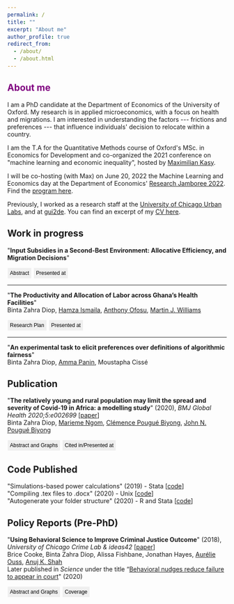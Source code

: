 ```yaml
---
permalink: /
title: ""
excerpt: "About me"
author_profile: true
redirect_from: 
  - /about/
  - /about.html
---
```


<script>
function button(id) {
  var x = document.getElementById(id);
  var ids = ["abs1", "pres1", "abs2", "pres2", "abs3", "pres3", "abs4", "pres4" ];
  for(var i = 0; i < ids.length; i++) {
    var item = ids[i];
    if (item != id) {
      document.getElementById(item).style.display = "none";
    } else {
      if (x.style.display === "none") {
        x.style.display = "block"
      } else {
        x.style.display = "none";
      }
    }
  }	
}
</script> 

<head>
<style>
.button {
  border: black ; /*none*/
  color: black;
  padding: 5px 5px;
  text-align: center;
  text-decoration: none;
  display: inline-block;
  font-size: 12px;
  margin: 1px 1px;
  cursor: pointer;
}

.button1 {background-color: #4CAF50;border-radius: 12px;} /* Green */
.button2 {background-color: #008CBA;border-radius: 12px;} /* Blue */
.button3 {background-color: none: 12px;border-radius: 12px;} /* Light Gray */
.button4 {background-color: #969696;border-radius: 12px;} /* Gray */

</style>
</head>

## <font color="#800080">About me</font>

I am a PhD candidate at the Department of Economics of the University of Oxford. My research is in applied microeconomics, with a focus on health and migrations. I am interested in understanding the factors --- frictions and preferences --- that influence individuals' decision to relocate within a country.  

I am the T.A for the Quantitative Methods course of Oxford's MSc. in Economics for Development and co-organized the 2021 conference on "machine learning and economic inequality", hosted by [Maximilian Kasy](https://maxkasy.github.io/home/).  

I will be co-hosting (with Max) on June 20, 2022 the Machine Learning and Economics day at the Department of Economics' [Research Jamboree 2022](https://www.economics.ox.ac.uk/research-jamboree-2022). Find the [program here](https://maxkasy.github.io/home/ML_Econ_Oxford/Jamboree_2022/).  

Previously, I worked as a research staff at the [University of Chicago Urban Labs](https://urbanlabs.uchicago.edu/), and at [gui2de](https://gui2de.georgetown.edu/#). You can find an excerpt of my [CV here](https://bzdiop.github.io/cv/).


## Work in progress 

"**Input Subsidies in a Second-Best Environment: Allocative Efficiency, and Migration Decisions**"  
<div class="buttonbar">
    <button class="button button3" onclick="button(&quot;abs1&quot;)">Abstract</button> 
    <button class="button button3" onclick="button(&quot;pres1&quot;)">Presented at</button> 
     </div> 
  <div class="popup" id="abs1" style="display:none;">
I explore the impacts of agricultural input subsidies programs (ISPs) on internal migration. I construct a theoretical framework where ISPs address two common challenges. First, a learning externality leads farmers to use improved inputs only if some neighbors do so. By lowering the costs of adopting inputs, the ISP internalizes this externality. Second, farmers face a binding credit constraint, making the upfront cost of both fertilizer adoption and migration unaffordable. In the presence of resale markets, the subsidized bundle of fertilizer can be traded to either generate liquidity and migrate or purchase more fertilizer and double-down in agriculture. In this setting, resale markets improve the allocative efficiency of the ISP by turning it into a small cash-transfer to net re-sellers and a large in-kind transfer to net buyers. I substantiate the model's predictions using a panel of Zambian smallholders, many of whom benefited from an ISP. I find that the share of households relocating increases by 15pp compared to areas with no subsidy. For the remaining households, an additional 26pp send at least one member out to migrate.
</div>
  <div class="popup" id="pres1" style="display:none;">
<b>2022:</b> NOVA Conference on Economic Development (Lisbon),  International Conference on Development Economics (AFEDEV1, Clermont-Ferrand), 37th meeting of the European Economic Association/74th European meeting of the Econometric Society (EEA-ESEM, Milan)_, Royal Economic Society Easter Training School (Bristol) <br />
<b>2021:</b> PhD Student Workshop of the Urban Economics Association, Economic Development and Wellbeing Research Group seminar series at the University of Johannesburg, 10th European Meeting of the Urban Economics Association, Africa Meeting of the Econometric Society, Midwest International Economic Development Conference  
</div>
  <p></p>




  
  
 **** 
"**The Productivity and Allocation of Labor across Ghana’s Health Facilities**"  
Binta Zahra Diop, [Hamza Ismaila](https://www.researchgate.net/profile/Hamza_Ismaila), [Anthony Ofosu](https://www.researchgate.net/profile/Anthony_Ofosu), [Martin J. Williams](https://martinjwilliams.com/)
<div class="buttonbar">
    <button class="button button3" onclick="button(&quot;abs2&quot;)">Research Plan</button> 
    <button class="button button3" onclick="button(&quot;pres2&quot;)">Presented at</button> 
     </div> 
  <div class="popup" id="abs2" style="display:none;">
In order to deliver public services, governments must allocate scarce human and financial resources across their territories, yet there is little systematic evidence on the productivity of these inputs or allocative efficiency with which governments allocate them. We study this by leveraging a unique panel dataset of service delivery, health outcomes, and human and financial inputs in the universe of over 5,000 public health facilities in Ghana. Our research design allows us to estimate the marginal returns to health personnel on health service delivery quantity and quality, while controlling for unobserved heterogeneity across facilities. We benchmark these estimates to various methods of valuing health service delivery, to assess whether (and which kinds of) government expenditure on worker salaries are cost effective ways to improve service delivery. We also use these estimates to simulate the potential gains from several potential policies for improving health worker allocation.
</div>
  <div class="popup" id="pres2" style="display:none;">
Economic Development and Wellbeing Research Group seminar series at the University of Johannesburg (2022), ODI Public Finance conference (2020), WGAPE (2019)  
</div>
  <p></p>
  
 **** 
"**An experimental task to elicit preferences over definitions of algorithmic fairness**"  
Binta Zahra Diop, [Amma Panin](http://ammapanin.com/), Moustapha Cissé   


<!-- ***  
"**Migration Decisions: Frictions vs. Preferences**"   
**Presentations**: Urban Economic Association PhD Workshop, Elevator pitch (2020)   --> 

## Publication
"**The relatively young and rural population may limit the spread and severity of Covid-19 in Africa: a modelling study**" (2020), _BMJ Global Health 2020;5:e002699_ [[paper](https://gh.bmj.com/content/5/5/e002699)]  
Binta Zahra Diop, [Marieme Ngom](https://www.anl.gov/profile/marieme-ngom), [Clémence Pougué Biyong](https://www.pantheonsorbonne.fr/page-perso/e1904015601), [John N. Pougué Biyong](https://www.inet.ox.ac.uk/people/john-pougu%C3%A9-biyong/)
<div class="buttonbar">
    <button class="button button3" onclick="button(&quot;abs3&quot;)">Abstract and Graphs</button> 
    <button class="button button3" onclick="button(&quot;pres3&quot;)">Cited in/Presented at</button> 
     </div> 
  <div class="popup" id="abs3" style="display:none;">
<b>Introduction</b> A novel coronavirus disease 2019 (COVID-19) has spread to all regions of the world. There is great uncertainty regarding how countries’ characteristics will affect the spread of the epidemic; to date, there are few studies that attempt to predict the spread of the epidemic in African countries. In this paper, we investigate the role of demographic patterns, urbanisation and comorbidities on the possible trajectories of COVID-19 in Ghana, Kenya and Senegal.<br>
<b>Methods</b> We use an augmented deterministic Susceptible-Infected-Recovered model to predict the true spread of the disease, under the containment measures taken so far. We disaggregate the infected compartment into asymptomatic, mildly symptomatic and severely symptomatic to match observed clinical development of COVID-19. We also account for age structures, urbanisation and comorbidities (HIV, tuberculosis, anaemia).  <br>
<b>Results</b> In our baseline model, we project that the peak of active cases will occur in July, subject to the effectiveness of policy measures. When accounting for the urbanisation, and factoring in comorbidities, the peak may occur between 2 June and 17 June (Ghana), 22 July and 29 August (Kenya) and, finally, 28 May and 15 June (Senegal). Successful containment policies could lead to lower rates of severe infections. While most cases will be mild, we project in the absence of policies further containing the spread, that between 0.78% and 1.03%, 0.61% and 1.22%, and 0.60% and 0.84% of individuals in Ghana, Kenya and Senegal, respectively, may develop severe symptoms at the time of the peak of the epidemic.  <br>
<b>Conclusion</b> Compared with Europe, Africa’s younger and rural population may modify the severity of the epidemic. The large youth population may lead to more infections but most of these infections will be asymptomatic or mild, and will probably go undetected. The higher prevalence of underlying conditions must be considered.<br />  
      <br />
      <b>Predictions of the model:</b><br />  
     <img src="/images/covidpredictions.png" width="60%" height="60%"> <br />
      <b>The actual progression of infections:</b><br />  
      <img src="/images/covidreality.png" width="60%" height="60%">
</div>
  <div class="popup" id="pres3" style="display:none;">
<b>Cited in:</b>  CNN Business, The Conversation, Quartz, allAfrica, The Independent, Le Point  <br />
<b> Presented at:</b>  World Health Organization TC Modeling Series (June 2020)
</div>
  <p></p>


    
## Code Published   
"Simulations-based power calculations" (2019) - Stata [[code](https://csae.web.ox.ac.uk/files/coderscornerttweek5fmpdf)]  
"Compiling .tex files to .docx" (2020) - Unix [[code](https://csae.web.ox.ac.uk/files/coderscornermt19week4fm1pdf)]  
"Autogenerate your folder structure" (2020) - R and Stata [[code](https://csae.web.ox.ac.uk/sites/default/files/csae/documents/media/coderscorner_mt20week3_sp_v2.pdf)] 


## Policy Reports (Pre-PhD) 
"**Using Behavioral Science to Improve Criminal Justice Outcome**" (2018), _University of Chicago Crime Lab & ideas42_ [[paper](http://theslab.uchicago.edu/anuj/uploads/summons.pdf)]     
Brice Cooke, Binta Zahra Diop, Alissa Fishbane, Jonathan Hayes, [Aurélie Ouss](http://aouss.github.io/), [Anuj K. Shah](https://www.chicagobooth.edu/faculty/directory/s/anuj-k-shah)  
Later published in _Science_ under the title “[Behavioral nudges reduce failure to appear in court](https://science.sciencemag.org/content/early/2020/10/07/science.abb6591.abstract)" (2020)
<div class="buttonbar">
    <button class="button button3" onclick="button(&quot;abs4&quot;)">Abstract and Graphs</button> 
    <button class="button button3" onclick="button(&quot;pres4&quot;)">Coverage</button> 
     </div> 
  <div class="popup" id="abs4" style="display:none;">
Each year, millions of Americans fail to appear in court for low-level offenses, and warrants are then issued for their arrest. In two field studies in New York City, we make critical information salient by redesigning the summons form and providing text message reminders. These interventions reduce failures to appear by 13 to 21% and lead to 30,000 fewer arrest warrants over a 3-year period. In laboratory experiments, we find that whereas criminal justice professionals see failures to appear as relatively unintentional, laypeople believe they are more intentional. These lay beliefs reduce support for policies that make court information salient and increase support for punishment. Our findings suggest that criminal justice policies can be made more effective and humane by anticipating human error in unintentional offenses.<br />
      <img src="/images/fta_form.png" width="50%" height="50%"><img src="/images/fta.png" width="50%" height="50%"> 
</div>
  <div class="popup" id="pres4" style="display:none;">
Boston Globe, FastCompany,The American Bar Association Journal (ABA Journal),The Behavioral Scientist , NYDaily News, Metro, Courthouse News Service, CityLab. <br />
</div>
  <p></p>


<!-- 
## References

[Douglas Gollin](https://sites.google.com/site/douglasgollin/)  
Professor  
University of Oxford  
douglas.gollin[at]qeh.ox.ac.uk  

[Hamish Low](https://sites.google.com/site/hamishlowecon/)  
Professor  
University of Oxford  
hamish.low[at]economics.ox.ac.uk  

[Martin J. Williams](https://martinjwilliams.com/)  
Associate Professor   
University of Oxford  
martin.williams[at]bsg.ox.ac.uk  

[Christopher Woodruff](https://chriswoodruff.qeh.ox.ac.uk/) (Teaching)  
Professor   
University of Oxford  
christopher.woodruff[at]qeh.ox.ac.uk   -->

